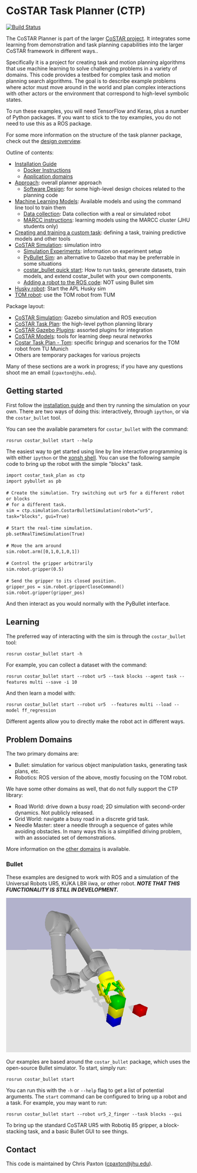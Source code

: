 # CoSTAR Task Planner (CTP)

[![Build Status](https://travis-ci.com/cpaxton/costar_plan.svg?token=13PmLzWGjzrfxQvEyWp1&branch=master)](https://travis-ci.com/cpaxton/costar_plan)

The CoSTAR Planner is part of the larger [CoSTAR project](https://github.com/cpaxton/costar_stack/). It integrates some learning from demonstration and task planning capabilities into the larger CoSTAR framework in different ways..

Specifically it is a project for creating task and motion planning algorithms that use machine learning to solve challenging problems in a variety of domains. This code provides a testbed for complex task and motion planning search algorithms. The goal is to describe example problems where actor must move around in the world and plan complex interactions with other actors or the environment that correspond to high-level symbolic states.

To run these examples, you will need TensorFlow and Keras, plus a number of Python packages. If you want to stick to the toy examples, you do not need to use this as a ROS package.

For some more information on the structure of the task planner package, check out the [design overview](docs/design.md).

Outline of contents:
  - [Installation Guide](docs/install.md)
    - [Docker Instructions](docs/docker_instructions.md)
    - [Application domains](docs/domains.md)
  - [Approach](docs/approach.md): overall planner approach
    - [Software Design](docs/design.md): for some high-level design choices related to the planning code
  - [Machine Learning Models](docs/learning.md): Available models and using the command line tool to train them
    - [Data collection](docs/collect_data.md): Data collection with a real or simulated robot
    - [MARCC instructions](docs/marcc.md): learning models using the MARCC cluster (JHU students only)
  - [Creating and training a custom task](docs/task_learning.md): defining a task, training predictive models and other tools
  - [CoSTAR Simulation](docs/simulation.md): simulation intro
    - [Simulation Experiments](docs/simulation-experiments.md): information on experiment setup
    - [PyBullet Sim](docs/pybullet.md): an alternative to Gazebo that may be preferrable in some situations
    - [costar_bullet quick start](docs/costar_bullet.md): How to run tasks, generate datasets, train models, and extend costar_bullet with your own components.
    - [Adding a robot to the ROS code](docs/add_a_robot.md): NOT using Bullet sim
  - [Husky robot](husky/Readme.md): Start the APL Husky sim
  - [TOM robot](docs/tom.md): use the TOM robot from TUM

Package layout:
  - [CoSTAR Simulation](costar_simulation/Readme.md): Gazebo simulation and ROS execution
  - [CoSTAR Task Plan](costar_task_plan/Readme.md): the high-level python planning library
  - [CoSTAR Gazebo Plugins](costar_gazebo_plugins/Readme.md): assorted plugins for integration
  - [CoSTAR Models](costar_models/Readme.md): tools for learning deep neural networks
  - [Costar Task Plan - Tom](ctp_tom/Readme.md): specific bringup and scenarios for the TOM robot from TU Munich
  - Others are temporary packages for various projects

Many of these sections are a work in progress; if you have any questions shoot me an email (`cpaxton@jhu.edu`).

## Getting started

First follow the [installation guide](docs/install.md) and then try running the simulation on your own. There are two ways of doing this: interactively, through `ipython`, or via the `costar_bullet` tool.

You can see the available parameters for `costar_bullet` with the command:

```
rosrun costar_bullet start --help
```

The easiest way to get started using line by line interactive programming is with either `ipython`
or the [xonsh shell](http://xon.sh). You can use the following sample code to bring up the robot with the simple "blocks" task.

```
import costar_task_plan as ctp
import pybullet as pb

# Create the simulation. Try switching out ur5 for a different robot or blocks
# for a different task.
sim = ctp.simulation.CostarBulletSimulation(robot="ur5", task="blocks", gui=True)

# Start the real-time simulation.
pb.setRealTimeSimulation(True)

# Move the arm around
sim.robot.arm([0,1,0,1,0,1])

# Control the gripper arbitrarily
sim.robot.gripper(0.5)

# Send the gripper to its closed position.
gripper_pos = sim.robot.gripperCloseCommand()
sim.robot.gripper(gripper_pos)
```

And then interact as you would normally with the PyBullet interface.

## Learning

The preferred way of interacting with the sim is through the `costar_bullet` tool:
```
rosrun costar_bullet start -h
```

For example, you can collect a dataset with the command:
```
rosrun costar_bullet start --robot ur5 --task blocks --agent task --features multi --save -i 10
```

And then learn a model with:
```
rosrun costar_bullet start --robot ur5  --features multi --load --model ff_regression
```

Different agents allow you to directly make the robot act in different ways.

## Problem Domains

The two primary domains are:
  - Bullet: simulation for various object manipulation tasks, generating task plans, etc.
  - Robotics: ROS version of the above, mostly focusing on the TOM robot.

We have some other domains as well, that do not fully support the CTP library:
  - Road World: drive down a busy road; 2D simulation with second-order dynamics. Not publicly released.
  - Grid World: navigate a busy road in a discrete grid task.
  - Needle Master: steer a needle through a sequence of gates while avoiding obstacles. In many ways this is a simplified driving problem, with an associated set of demonstrations.

More information on the [other domains](docs/domains.md) is available.


### Bullet

These examples are designed to work with ROS and a simulation of the Universal Robots UR5, KUKA LBR iiwa, or other robot. ***NOTE THAT THIS FUNCTIONALITY IS STILL IN DEVELOPMENT.***

![UR5 Simulation](docs/grabbing_block.png)

Our examples are based around the `costar_bullet` package, which uses the open-source Bullet simulator. To start, simply run:
```
rosrun costar_bullet start
```

You can run this with the `-h` or `--help` flag to get a list of potential arguments. The `start` command can be configured to bring up a robot and a task. For example, you may want to run:
```
rosrun costar_bullet start --robot ur5_2_finger --task blocks --gui
```
To bring up the standard CoSTAR UR5 with Robotiq 85 gripper, a block-stacking task, and a basic Bullet GUI to see things.

## Contact

This code is maintained by Chris Paxton (cpaxton@jhu.edu).

